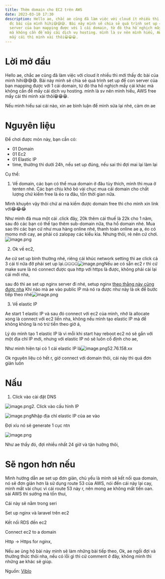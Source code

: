```yaml
---
title: Thêm domain cho EC2 trên AWS
date: 2023-03-10 17:30
description: Hello ae, chắc ae cũng đã làm việc với cloud ít nhiều thì mới thấy
  đc bài của mình hihi😅😅😅. Bài này mình sẽ chia sẻ quá trình set up để con
  server của bạn mapping được với 1 cái domain, từ đó tha hồ nghịch mấy cái khác
  mà không cần đế mấy cái dịch vụ hosting. mình là sv nên mình hiểu, AWS free
  mấy cái thì mình xài thôi😁😁😁.
---
```

# Lời mở đầu

Hello ae, chắc ae cũng đã làm việc với cloud ít nhiều thì mới thấy đc bài của mình hihi😅😅😅. Bài này mình sẽ chia sẻ quá trình set up để con server của bạn mapping được với 1 cái domain, từ đó tha hồ nghịch mấy cái khác mà không cần đế mấy cái dịch vụ hosting. mình là sv nên mình hiểu, AWS free mấy cái thì mình xài thôi😁😁😁.

Nếu mình hiểu sai cái nào, xin ae bình luận để mình sửa lại nhé, cảm ơn ae

# Nguyên liệu

Để chơi được món này, bạn cần có:

* 01 Domain
* 01 Ec2
* 01 Elastic IP
* time, thường thì dưới 24h, nếu set up đúng, nếu sai thì đợi mai lại làm lại

Cụ thể:

1. Về domain, các bạn có thể mua domain ở đâu tùy thích, mình thì mua ở tenten nhé. Các bạn chịu khó bỏ vài chục mua cái domain cho chất lượng chứ kiếm free là éo ra đâu, tốn thời gian nữa.

Mình khuyên vậy thôi chứ ai mà kiếm được domain free thì cho mình xin link với😂😂😂

Như mình đã mua một cái .click đây, 20k thêm cái thuế là 22k cho 1 năm, sau đó các bạn có thể tạo thêm sub-domain nữa, tha hồ domain nhé. Mua sao thì các bạn cứ như mua hàng online nhé, thanh toán online ae ạ, éo có momo mới cay, ae phải có zalopay các kiểu kìa. Nhưng thôi, rẻ nên cứ chơi.![image.png](https://images.viblo.asia/a44b85ec-3d45-4cd1-b235-f0ae9a5c8b97.png)

2. Ok về ec2,

Ae cứ set up bình thường nhé, riêng cái khúc network setting thì ae click cả 3 cái tí nữa đỡ phải set up lại.🤐🤐🤐🤐![image.png](https://images.viblo.asia/498d7567-b6cf-4445-bdb1-f67b79ed8f3d.png)Nếu ae có sẵn ec2 r thì cứ make sure là nó connect được qua http với https là được, không phải cài lại cái mới nha,

sau đó thì ae set up nginx server đi nhé, setup nginx [theo thằng này cũng được nha](https://www.digitalocean.com/community/tutorials/how-to-install-nginx-on-ubuntu-20-04) Khi nào mà ae vào public IP mà nó ra được như này là ok để bước tiếp theo nhé![image.png](https://images.viblo.asia/bf2eadb7-be15-4bfc-b042-c8d45bd1c45f.png)

3. Về elastic IP

Ae start 1 elastic IP và sau đó connect với ec2 của mình, nhớ là allocate xong là connect với ec2 liền nha, không nếu mình tạo elastic IP mà để không không là nó trừ tiền theo giờ á,

Lý do mình tạo 1 elastic IP là vì mỗi khi start hay reboot ec2 nó sẽ gắn với một địa chỉ IP mới, nhưng với elastic IP nó sẽ luôn cố định cho ae,

Như mình hiện tại có 1 cái elastic IP là![image.png](https://images.viblo.asia/a2594fc7-666b-4854-b152-5e8387259403.png)52.76.158.xx

Ok nguyên liệu có hết r, giờ connect với domain thôi, cái này thì quá đơn giản luôn

# Nấu

1. Click vào cài đặt DNS

![image.png](https://images.viblo.asia/95fcdbf5-5b61-4190-8469-ed2e417bc773.png)2. Click vào cấu hình IP

![image.png](https://images.viblo.asia/75fd8b23-d009-4e0c-992e-7681818ea2f7.png)Nhập địa chỉ elastic IP của ae vào

Đợi xíu nó sẽ generate 1 cục ntn

![image.png](https://images.viblo.asia/90e9b1fd-dd24-4770-b15c-7d7819e0bfa7.png)

Như ae thấy đó, đợi nhiều nhất 24 giờ và tận hưởng thôi,

# Sẽ ngon hơn nếu

Mình hướng dẫn ae set up đơn giản, chủ yếu là mình sẽ kết nối qua domain, nó sẽ đơn giản hơn là sử dụng route 53 của AWS, nói đến cái này lại cay, mình mất vài chục vì cái route 53 này r, nên mong ae không mất tiền oan. sài AWS thì sướng mà tốn thui,

Cái này sẽ nằm trong seri

Set up nginx và laravel trên ec2

Kết nối RDS đến ec2

Connect ec2 to a domain

Http -> Https for nginx,

Nếu ae ủng hộ bài này mình sẽ làm những bài tiếp theo, Ok, ae ngồi đợi và thưởng thức thôi nha, nếu có lỗi gì thì cứ comment ở đây, không mình thì những ae khác sẽ giúp.

N﻿guồn: [Viblo](https://viblo.asia/p/them-domain-cho-ec2-yZjJYzwMLOE)